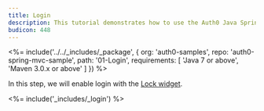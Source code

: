 ```yaml
---
title: Login
description: This tutorial demonstrates how to use the Auth0 Java Spring MVC SDK to add authentication and authorization to your web app
budicon: 448
---
```


<%= include('../../_includes/_package', {
  org: 'auth0-samples',
  repo: 'auth0-spring-mvc-sample',
  path: '01-Login',
  requirements: [
    'Java 7 or above',
    'Maven 3.0.x or above'
  ]
}) %>

In this step, we will enable login with the [Lock widget](/libraries/lock).

<%= include('_includes/_login') %>
